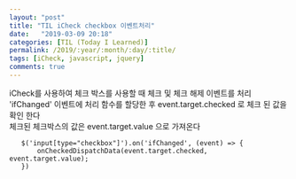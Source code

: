 ```yaml
---
layout: "post"
title: "TIL iCheck checkbox 이벤트처리"
date:   "2019-03-09 20:18"
categories: [TIL (Today I Learned)]
permalink: /2019/:year/:month/:day/:title/
tags: [iCheck, javascript, jquery]
comments: true
---
```

 iCheck를 사용하여 체크 박스를 사용할 때 체크 및 체크 해제 이벤트를 처리   
'ifChanged' 이벤트에 처리 함수를 할당한 후 event.target.checked 로 체크 된 값을 확인 한다   
체크된 체크박스의 값은 event.target.value 으로 가져온다   
 ```
    $('input[type="checkbox"]').on('ifChanged', (event) => {
        onCheckedDispatchData(event.target.checked, event.target.value);
    })
 ```
